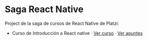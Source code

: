 # Saga React Native

Project de la saga de cursos de React Native de Platzi:

- Curso de Introducción a React native · [Ver curso](https://platzi.com/cursos/react-native/) · [Ver apuntes](https://cristianiniguez.notion.site/Curso-de-Introducci-n-a-React-Native-ecf6b61fc6224531913e36076cb3c596)
